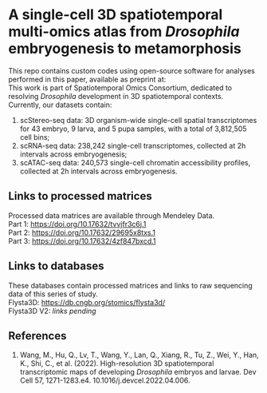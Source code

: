 # A single-cell 3D spatiotemporal multi-omics atlas from *Drosophila* embryogenesis to metamorphosis
This repo contains custom codes using open-source software for analyses performed in this paper, available as preprint at:  
This work is part of Spatiotemporal Omics Consortium, dedicated to resolving *Drosophila* development in 3D spatiotemporal contexts.  
Currently, our datasets contain:  
1. scStereo-seq data: 3D organism-wide single-cell spatial transcriptomes for 43 embryo, 9 larva, and 5 pupa samples, with a total of 3,812,505 cell bins;
2. scRNA-seq data: 238,242 single-cell transcriptomes, collected at 2h intervals across embryogenesis;
3. scATAC-seq data: 240,573 single-cell chromatin accessibility profiles, collected at 2h intervals across embryogenesis.

## Links to processed matrices
Processed data matrices are available through Mendeley Data.  
Part 1: https://doi.org/10.17632/tvvjfr3c6j.1  
Part 2: https://doi.org/10.17632/29695x8txs.1  
Part 3: https://doi.org/10.17632/4zf847bxcd.1

## Links to databases
These databases contain processed matrices and links to raw sequencing data of this series of study.  
Flysta3D: https://db.cngb.org/stomics/flysta3d/  
Flysta3D V2: *links pending*   

## References
1. Wang, M., Hu, Q., Lv, T., Wang, Y., Lan, Q., Xiang, R., Tu, Z., Wei, Y., Han, K., Shi, C., et al. (2022). High-resolution 3D spatiotemporal transcriptomic maps of developing *Drosophila* embryos and larvae. Dev Cell 57, 1271-1283.e4. 10.1016/j.devcel.2022.04.006.
